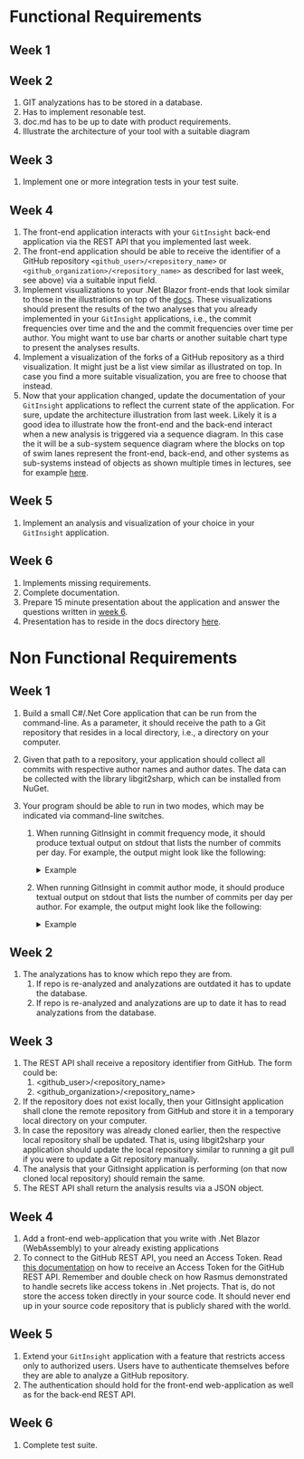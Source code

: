 # Functional Requirements
## Week 1



## Week 2
1. GIT analyzations has to be stored in a database.
2. Has to implement resonable test.
3. doc.md has to be up to date with product requirements.  
4. Illustrate the architecture of your tool with a suitable diagram

## Week 3
1. Implement one or more integration tests in your test suite. 

## Week 4
1. The front-end application interacts with your `GitInsight` back-end application via the REST API that you implemented last week.
2. The front-end application should be able to receive the identifier of a GitHub repository `<github_user>/<repository_name>` or `<github_organization>/<repository_name>` as described for last week, see above) via a suitable input field.
3. Implement visualizations to your .Net Blazor front-ends that look similar to those in the illustrations on top of the [docs](https://github.com/duckth/bdsa-project-newgit/edit/main/docs/project-description.md). These visualizations should present the results of the two analyses that you already implemented in your `GitInsight` applications, i.e., the commit frequencies over time and the and the commit frequencies over time per author. You might want to use bar charts or another suitable chart type to present the analyses results.
4. Implement a visualization of the forks of a GitHub repository as a third visualization. It might just be a list view similar as illustrated on top. In case you find a more suitable visualization, you are free to choose that instead.
5. Now that your application changed, update the documentation of your `GitInsight` applications to reflect the current state of the application. For sure, update the architecture illustration from last week. Likely it is a good idea to illustrate how the front-end and the back-end interact when a new analysis is triggered via a sequence diagram. In this case the it will be a sub-system sequence diagram where the blocks on top of swim lanes represent the front-end, back-end, and other systems as sub-systems instead of objects as shown multiple times in lectures, see for example [here](https://www.lucidchart.com/pages/uml-system-sequence-diagram).

## Week 5
1. Implement an analysis and visualization of your choice in your `GitInsight` application.

## Week 6
1. Implements missing requirements.
2. Complete documentation.
3. Prepare 15 minute presentation about the application and answer the questions written in [week 6](https://github.com/duckth/bdsa-project-newgit/blob/main/docs/project-description.md).
4. Presentation has to reside in the docs directory [here](https://github.com/duckth/bdsa-project-newgit/blob/main/docs).

# Non Functional Requirements
## Week 1
1. Build a small C#/.Net Core application that can be run from the command-line. As a parameter, it should receive the path to a Git repository that resides in a local directory, i.e., a directory on your computer.
2. Given that path to a repository, your application should collect all commits with respective author names and author dates. The data can be collected with the library libgit2sharp, which can be installed from NuGet.
3. Your program should be able to run in two modes, which may be indicated via command-line switches.

    1. When running GitInsight in commit frequency mode, it should produce textual output on stdout that lists the number of commits per day. For example, the output might look like the following:
        <details>
        <summary>Example</summary>

                1 2017-12-08
                6 2017-12-26
                12 2018-01-01
                13 2018-01-02
                10 2018-01-14
                7 2018-01-17
                5 2018-01-18 
        </details>

    2. When running GitInsight in commit author mode, it should produce textual output on stdout that lists the number of commits per day per author. For example, the output might look like the following:
        <details>
        <summary>Example</summary>

            Marie Beaumin
                1 2017-12-08
                6 2017-12-26
                12 2018-01-01
                13 2018-01-02
                10 2018-01-14
                7 2018-01-17
                5 2018-01-18 

            Maxime Kauta
                5 2017-12-06
                3 2017-12-07
                1 2018-01-01
                10 2018-01-02
                21 2018-01-03
                1 2018-01-04
                5 2018-01-05 
        </details>

## Week 2
1. The analyzations has to know which repo they are from.
    1. If repo is re-analyzed and analyzations are outdated it has to update the database.
    2. If repo is re-analyzed and analyzations are up to date it has to read analyzations from the database.

## Week 3
1. The REST API shall receive a repository identifier from GitHub. The form could be:
    1. <github_user>/<repository_name> 
    2. <github_organization>/<repository_name>
2. If the repository does not exist locally, then your GitInsight application shall clone the remote repository from GitHub and store it in a temporary local directory on your computer.
3. In case the repository was already cloned earlier, then the respective local repository shall be updated. That is, using libgit2sharp your application should update the local repository similar to running a git pull if you were to update a Git repository manually.
4. The analysis that your GitInsight application is performing (on that now cloned local repository) should remain the same.
5. The REST API shall return the analysis results via a JSON object.

## Week 4
1. Add a front-end web-application that you write with .Net Blazor (WebAssembly) to your already existing applications
2. To connect to the GitHub REST API, you need an Access Token. Read [this documentation](https://docs.github.com/en/authentication/keeping-your-account-and-data-secure/creating-a-personal-access-token) on how to receive an Access Token for the GitHub REST API. Remember and double check on how Rasmus demonstrated to handle secrets like access tokens in .Net projects. That is, do not store the access token directly in your source code. It should never end up in your source code repository that is publicly shared with the world.

## Week 5
1. Extend your `GitInsight` application with a feature that restricts access only to authorized users. Users have to authenticate themselves before they are able to analyze a GitHub repository.
2. The authentication should hold for the front-end web-application as well as for the back-end REST API.

## Week 6
1. Complete test suite.
